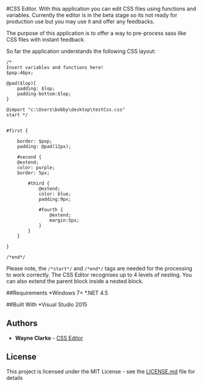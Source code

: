 #CSS Editor.
With this application you can edit CSS files using functions and variables.
Currently the editor is in the beta stage so its not ready for production use but you may
use it and offer any feedbacks. 

The purpose of this application is to offer a way to pre-process sass like CSS files with
instant feedback.


So far the application understands the following CSS layout:

```
/* 
Insert variables and functions here!
$pop:46px; 

@pad($lop){
	padding: $lop;
	padding-bottom:$lop;
}

@import "c:\Users\bobby\desktop\testCss.css"  
start */ 
 

#first {

	border: $pop; 
	padding: @pad(12px); 

	#second {
	@extend;
	color: purple; 
	border: 5px;

		#third {
			@extend; 
			color: blue;
			padding:9px;
 
			#fourth {
				@extend; 
				margin:5px; 
			}
		}
	}

}
 
/*end*/
```

Please note, the ```/*start*/``` and ```/*end*/``` tags are needed for the processing to work correctly.
The CSS Editor recognises up to 4 levels of nesting. You can also extend the parent block inside a nested block.


##Requirements
*Windows 7+
*.NET 4.5


##Built With
*Visual Studio 2015


## Authors
* **Wayne Clarke** - [CSS Editor](https://github.com/Wayne-Clarke/CSS-Editor)


## License
This project is licensed under the MIT License - see the [LICENSE.md](LICENSE.md) file for details


